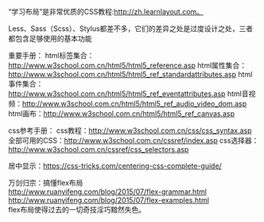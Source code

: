 “学习布局”是非常优质的CSS教程:http://zh.learnlayout.com。

Less、Sass（Scss）、Stylus都差不多，它们的差异之处是过度设计之处，三者都包含足够使用的基本功能

重要手册：
html标签集合：http://www.w3school.com.cn/html5/html5_reference.asp
html属性集合：http://www.w3school.com.cn/html5/html5_ref_standardattributes.asp
html事件集合：http://www.w3school.com.cn/html5/html5_ref_eventattributes.asp
html音视频：http://www.w3school.com.cn/html5/html5_ref_audio_video_dom.asp
html画布：http://www.w3school.com.cn/html5/html5_ref_canvas.asp

css参考手册：
css教程：http://www.w3school.com.cn/css/css_syntax.asp
全部可用的CSS：http://www.w3school.com.cn/cssref/index.asp
css选择器：http://www.w3school.com.cn/cssref/css_selectors.asp

居中显示：https://css-tricks.com/centering-css-complete-guide/

万剑归宗：搞懂flex布局  
http://www.ruanyifeng.com/blog/2015/07/flex-grammar.html  
http://www.ruanyifeng.com/blog/2015/07/flex-examples.html  
flex布局使得过去的一切奇技淫巧黯然失色。
